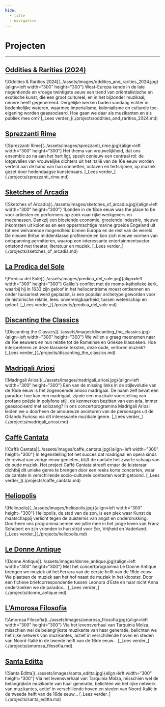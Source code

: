 ```yaml
---
hide:
  - title
  - navigation
---
```



# Projecten

---

## [Oddities & Rarities (2024)](./projects/oddities_and_rarities_2024.md)
<div class="grid" markdown>
  ![Oddities & Rarities 2024](../assets/images/oddities_and_rarities_2024.jpg){align=left width="300" height="300"} West-Europa kende in de late negentiende en vroege twintigste eeuw een trend van oriëntalistische en exotische kunst, die een groot cultureel, en in het bijzonder muzikaal, oeuvre heeft gegenereerd. Dergelijke werken baden vandaag echter in bedenkelijke wateren, waarmee imperialisme, kolonialisme en culturele toe-eigening worden geassocieerd. Hoe gaan we daar als muzikanten en als publiek mee om? [_Lees verder_](./projects/oddities_and_rarities_2024.md) 
</div> 

## [Sprezzanti Rime](./projects/sprezzanti_rime.md)
<div class="grid" markdown>
![Sprezzanti Rime](../assets/images/sprezzanti_rime.jpg){align=left width="300" height="300"} Het thema van vrouwelijkheid, dat ons ensemble zo na aan het hart ligt, speelt opnieuw een centraal rol: de lotgevallen van vrouwelijke dichters uit het Italië van de 16e eeuw worden verteld aan de hand van hun sonnetten, octaven en tertsrijmen, op muziek gezet door hedendaagse kunstenaars. [_Lees verder_](./projects/sprezzanti_rime.md) 
</div>

## [Sketches of Arcadia](./projects/sketches_of_arcadia.md)
<div class="grid" markdown>
![Sketches of Arcadia](../assets/images/sketches_of_arcadia.jpg){align=left width="300" height="300"} 1Londen in de 18de eeuw was the place to be voor artiesten en performers op zoek naar rijke werkgevers en mecenassen. Dankzij een bloeiende economie, groeiende industrie, nieuwe inkomsten uit kolonies en een oppermachtige marine groeide Engeland uit tot een welvarende mogendheid binnen Europa en de rest van de wereld. De nieuwe Britse middenklasse profiteerde en kon zich nieuwe vormen van ontspanning permitteren, waarop een interessante entertainmentsector ontstond met theater, literatuur en muziek. [_Lees verder_](./projects/sketches_of_arcadia.md)
</div>

## [La Predica del Sole](./projects/predica_del_sole.md)
<div class="grid" markdown>
![Predica del Sole](../assets/images/predica_del_sole.jpg){align=left width="300" height="300"} Galilei’s conflict met de rooms-katholieke kerk, waarbij hij in 1633 zijn geloof in het heliocentrisme moest ontkennen en onder huisarrest werd geplaatst, is een populair archetype geworden voor de historische relatie, lees: onverenigbaarheid, tussen wetenschap en geloof. [_Lees verder_](./projects/predica_del_sole.md)
</div>

## [Discanting the Classics](./projects/discanting_the_classics.md)
<div class="grid" markdown>
![Discanting the Classics](../assets/images/discanting_the_classics.jpg){align=left width="300" height="300"} We willen u graag meenemen naar de 16e eeuwers en hun relatie tot de Romeinse en Griekse klassieken. Hoe interpreteren ze deze klassieke teksten, deze oude, verloren muziek? [_Lees verder_](./projects/discanting_the_classics.md)
</div>

## [Madrigali Ariosi](./projects/madrigali_ariosi.md)
<div class="grid" markdown>
![Madrigali Ariosi](../assets/images/madrigali_ariosi.jpg){align=left width="300" height="300"} Eén van de missing links in de stijlevolutie van de 16de eeuw is het zogenoemde arioso madrigaal. De naam zelf bevat een paradox: hoe kan een madrigaal, zijnde een muzikale voorstelling van profane poëzie in polyfone stijl, de kenmerken bezitten van een aria, immer geassocieerd met solozang? In ons concertprogramma Madrigali Ariosi leiden we u doorheen de amoureuze avonturen van de personages uit de Orlando Furioso via dit interessante muzikale genre. [_Lees verder_](./projects/madrigali_ariosi.md)
</div>

## [Caffè Cantata](./projects/caffe_cantata.md)
<div class="grid" markdown>
![Caffè Cantata](../assets/images/caffe_cantata.jpg){align=left width="300" height="300"} In tegenstelling tot het succes dat madrigaal en opera sinds de revival  van vorige eeuw genieten, blijft de cantate het zwarte schaap van de oude muziek. Het project Caffè Cantata streeft ernaar de luisteraar dichtbij dit unieke genre te brengen door een reeks korte concerten, waar de cantate in verschillende socio-culturele contexten wordt getoond. [_Lees verder_](./projects/caffe_cantata.md)
</div>

## [Heliopolis](./projects/heliopolis.md)
<div class="grid" markdown>
![Heliopolis](../assets/images/heliopolis.jpg){align=left width="300" height="300"} Heliopolis, de stad van de zon, is een plek waar Kunst de maatschappij verlicht tegen de duisternis van angst en onderdrukking. Doorheen ons programma nemen we jullie mee in het jonge leven van Franz Schubert en zijn vrienden in hun strijd voor Eer, Vrijheid en Vaderland.   [_Lees verder_](./projects/heliopolis.md)
</div>

## [Le Donne Antique](./projects/donne_antique.md)
<div class="grid" markdown>
![Donne Antique](../assets/images/donne_antique.jpg){align=left width="300" height="300"} Met het concertprogramma Le Donne Antique brengen we muziek uit het Ferrara van de eerste helft van de 16de eeuw. We plaatsen de muziek aan het hof naast de muziek in het klooster. Door een fictieve briefcorrespondentie tussen Leonora d’Este en haar nicht Anna onderzoeken we de paradox...  [_Lees verder_](./projects/donne_antique.md)
</div>

## [L'Amorosa Filosofia](./projects/amorosa_filosofia.md)
<div class="grid" markdown>
![Amorosa Filosofia](../assets/images/amorosa_filosofia.jpg){align=left width="300" height="300"} Via het levensverhaal van Tarquinia Molza, misschien wel de belangrijkste muzikante van haar generatie, belichten we het rijke netwerk van muzikantes, actief in verschillende hoven en steden van Noord-Italië in de tweede helft van de 16de eeuw...  [_Lees verder_](./projects/amorosa_filosofia.md)
</div>

## [Santa Editta](./projects/santa_editta.md)
<div class="grid" markdown>
![Santa Editta](../assets/images/santa_editta.jpg){align=left width="300" height="300"} Via het levensverhaal van Tarquinia Molza, misschien wel de belangrijkste muzikante van haar generatie, belichten we het rijke netwerk van muzikantes, actief in verschillende hoven en steden van Noord-Italië in de tweede helft van de 16de eeuw...  [_Lees verder_](./projects/santa_editta.md)
</div>